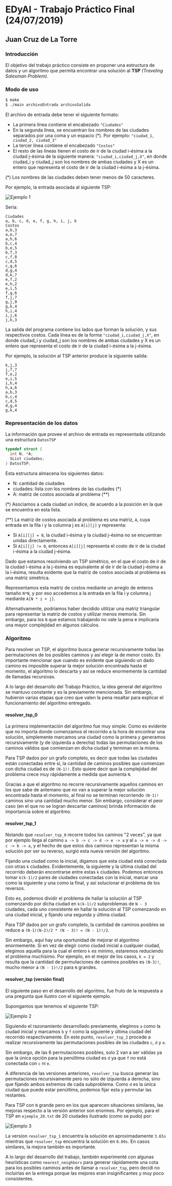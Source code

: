 # EDyAI - Trabajo Práctico Final (24/07/2019)
## Juan Cruz de La Torre

### Introducción

El objetivo del trabajo práctico consiste en proponer una estructura de datos y un algoritmo que permita encontrar una solución al **TSP** _(Traveling Salesman Problem)_.

### Modo de uso

```sh
$ make
$ ./main archivoEntrada archivoSalida
```

El archivo de entrada debe tener el siguiente formato:

- La primera línea contiene el encabezado `"Ciudades"`
- En la segunda línea, se encuentran los nombres de las ciudades separados por una coma y un espacio (*). Por ejemplo: `"ciudad_1, ciudad_2, ciudad_3"`
- La tercer línea contiene el encabezado `"Costos"`
- El resto de las líneas tienen el costo de ir de la ciudad i-ésima a la ciudad j-ésima de la siguiente manera: `"ciudad_i,ciudad_j,X"`, en donde ciudad_i y ciudad_j son los nombres de ambas ciudades y X es un entero que representa el costo de ir de la ciudad i-ésima a la j-ésima.

(*) Los nombres de las ciudades deben tener menos de 50 caracteres.

Por ejemplo, la entrada asociada al siguiente TSP:

![Ejemplo 1](img/ejemplo_1.png)

Sería:

```
Ciudades
a, b, c, d, e, f, g, h, i, j, k
Costos
a,b,3
a,e,7
a,h,6
b,c,4
b,e,5
b,f,3
c,f,8
c,d,5
c,g,6
d,g,4
d,k,7
e,f,2
e,h,2
e,i,5
f,g,6
f,j,7
g,j,9
g,k,4
h,i,4
i,j,6
j,k,3
```

La salida del programa contiene los lados que forman la solución, y sus respectivos costos. Cada línea es de la forma `"ciudad_i,ciudad_j,X"`, en donde ciudad_i y ciudad_j son los nombres de ambas ciudades y X es un entero que representa el costo de ir de la ciudad i-ésima a la j-ésima.

Por ejemplo, la solución al TSP anterior produce la siguiente salida:

```
k,j,3
j,f,7
f,e,2
e,i,5
i,h,4
h,a,6
a,b,3
b,c,4
c,d,5
d,g,4
g,k,4
```


### Representación de los datos

La información que provee el archivo de entrada es representada utilizando una estructura `DatosTSP`

```c
typedef struct {
  int N, *A;
  SList ciudades;
} DatosTSP;
```

Esta estructura almacena los siguientes datos:

- N: cantidad de ciudades
- ciudades: lista con los nombres de las ciudades (*)
- A: matriz de costos asociada al problema (**)

(*) Asociamos a cada ciudad un índice, de acuerdo a la posición en la que se encuentra en esta lista.

(**) La matriz de costos asociada al problema es una matriz, `A`, cuya entrada en la fila i y la columna j es `A[i][j]` y representa:
  - Si `A[i][j] = 0`, la ciudad i-ésima y la ciudad j-ésima no se encuentran unidas directamente.
  - Si `A[i][j] != 0`, entonces `A[i][j]` representa el costo de ir de la ciudad i-ésima a la ciudad j-ésima.

Dado que estamos resolviendo un TSP simétrico, en el que el costo de ir de la ciudad i-ésima a la j-ésima es equivalente al de ir de la ciudad j-ésima a la i-ésima, resulta evidente que la matriz de costos asociada al problema es una matriz simétrica.

Representamos esta matriz de costos mediante un arreglo de enteros tamaño `N*N`, y por eso accedemos a la entrada en la fila i y columna j mediante `A[N * i + j]`.

Alternativamente, podríamos haber decidido utilizar una matriz triangular para representar la matriz de costos y utilizar menos memoria. Sin embargo, para los `N` que estamos trabajando no vale la pena e implicaría una mayor complejidad en algunos cálculos.

### Algoritmo

Para resolver un TSP, el algoritmo busca generar recursivamente todas las permutaciones de los posibles caminos y así elegir la de menor costo. Es importante mencionar que cuando es evidente que siguiendo un dado camino es imposible superar la mejor solución encontrada hasta el momento, el algoritmo lo descarta y así se reduce enormemente la cantidad de llamadas recursivas.

A lo largo del desarrollo del Trabajo Práctico, la idea general del algoritmo se mantuvo constante y es la previamente mencionada. Sin embargo, hubieron varias etapas que creo que valen la pena resaltar para explicar el funcionamiento del algoritmo entregado.

#### resolver_tsp_0

La primera implementación del algoritmo fue muy simple. Como es evidente que no importa donde comenzamos el recorrido a la hora de encontrar una solución, simplemente marcamos una ciudad como la primera y generamos recursivamente (y de izquierda a derecha) todas las permutaciones de los caminos válidos que comienzan en dicha ciudad y terminan en la misma.

Para TSP dados por un grafo completo, es decir que todas las ciudades están conectadas entre sí, la cantidad de caminos posibles que comienzan con dicha ciudad es de `(N-1)!`. Esto quiere decir que la complejidad del problema crece muy rápidamente a medida que aumenta `N`.

Gracias a que el algoritmo no recorre recursivamente aquellos caminos en los que sabe de antemano que no van a superar la mejor solución encontrada hasta el momento, al final no se terminan recorriendo `(N-1)!` caminos sino una cantidad mucho menor. Sin embargo, considerar el peor caso (en el que no se logran descartar caminos) brinda información de importancia sobre el algoritmo.

#### resolver_tsp_1

Notando que `resolver_tsp_0` recorre todos los caminos "2 veces", ya que por ejemplo llega al camino `a -> b -> c -> d -> e -> a` y al `a -> e -> d -> c -> b -> a`, y el hecho de que estos dos caminos representan la misma solución por ser su reverso, surgió esta nueva versión del algoritmo.

Fijando una ciudad como la inicial, digamos que esta ciudad está conectada con otras `k` ciudades. Evidentemente, la siguiente y la última ciudad del recorrido deberán encontrarse entre estas `k` ciudades. Podemos entonces tomar `k(k-1)/2` pares de ciudades conectadas con la inicial, marcar una como la siguiente y una como la final, y así solucionar el problema de los reversos.

Esto es, podemos dividir el problema de hallar la solución al TSP comenzando por dicha ciudad en `k(k-1)/2` subproblemas de `N - 3` ciudades, cada uno consistente en hallar la solución al TSP comenzando en una ciudad inicial, y fijando una segunda y última ciudad.

Para TSP dados por un grafo completo, la cantidad de caminos posibles se reduce a `(N-1)(N-2)/2 * (N - 3)! = (N - 1)!/2`.

Sin embargo, aquí hay una oportunidad de mejorar el algoritmo enormemente. Si en vez de elegir como ciudad inicial a cualquier ciudad, elegimos aquella para la cual el entero `k` es mínimo, estaremos reduciendo el problema muchísimo. Por ejemplo, en el mejor de los casos, `k = 2` y resulta que la cantidad de permutaciones de caminos posibles es `(N-3)!`, mucho menor a `(N - 1)!/2` para `N` grandes.

#### resolver_tsp (versión final)

El siguiente paso en el desarrollo del algoritmo, fue fruto de la respuesta a una pregunta que ilustro con el siguiente ejemplo.

Supongamos que tenemos el siguiente TSP:

![Ejemplo 2](img/ejemplo_2.png)

Siguiendo el razonamiento desarrollado previamente, elegimos `a` como la ciudad inicial y marcamos `b` y `f` como la siguiente y última ciudad del recorrido respectivamente. En este punto, `resolver_tsp_2` procede a realizar recursivamente las permutaciones posibles de las ciudades `c`, `d` y `e`.

Sin embargo, de las 6 permutaciones posibles, solo 2 van a ser válidas ya que la única opción para la penúltima ciudad es `d` ya que `f` no está conectada con `c` ni `e`.

A diferencia de las versiones anteriores, `resolver_tsp` busca generar las permutaciones recursivamente pero no sólo de izquierda a derecha, sino que fijando ambos extremos de cada subproblema. Como `d` es la única ciudad que puede estar penúltima, podemos fijar esta y permutar las restantes.

Para TSP con `N` grande pero en los que aparecen situaciones similares, las mejoras respecto a la versión anterior son enormes. Por ejemplo, para el TSP en `ejemplo_20.txt` de 20 ciudades ilustrado (como se pudo) por:

![Ejemplo 3](img/ejemplo_3.png)

La version `resolver_tsp_1` encuentra la solución en aproximadamente `3.65s` mientras que `resolver_tsp` encuentra la solución en `0.09s`. En casos similares, la mejora también es importante.

A lo largo del desarrollo del trabajo, también experimenté con algunas heurísticas como `nearest_neighbors` para generar rápidamente una cota para los posibles caminos antes de llamar a `resolver_tsp`, pero decidí no incluirlas en la entrega porque las mejores eran insignificantes y muy poco consistentes.
